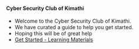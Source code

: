 #### Cyber Security Club of Kimathi
- Welcome to the Cyber Security Club of Kimathi.
- We have curated a guide  to help you get started.
- Hoping this will be of great help
- [Get Started - Learning Materials](./getting-started)
